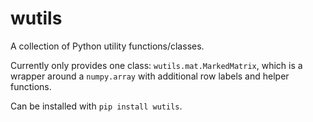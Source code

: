 # wutils
A collection of Python utility functions/classes.

Currently only provides one class: `wutils.mat.MarkedMatrix`, which is a wrapper around a `numpy.array` with additional row labels and helper functions.

Can be installed with `pip install wutils`.
